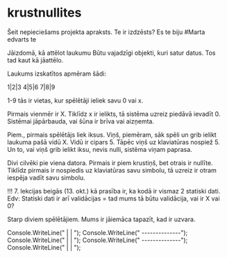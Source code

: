 # krustnullites
Šeit nepieciešams projekta apraksts.
Te ir izdzēsts?
Es te biju #Marta
edvarts te

Jāizdomā, kā attēlot laukumu 
Būtu vajadzīgi objekti, kuri satur datus. Tos tad kaut kā jāattēlo. 

Laukums izskatītos apmēram šādi:

1|2|3
4|5|6
7|8|9
  
  1-9 tās ir vietas, kur spēlētāji ieliek savu 0 vai x. 
  
  Pirmais vienmēr ir X.
  Tiklīdz x ir ielikts, tā sistēma uzreiz piedāvā ievadīt 0.
  Sistēmai jāpārbauda, vai šūna ir brīva vai aizņemta.
  
  
  Piem., pirmais spēlētājs liek iksus. Viņš, piemēram, sāk spēli un grib ielikt laukuma pašā vidū X. Vidū ir cipars 5. Tāpēc viņš uz klaviatūras nospiež 5. Un to, vai viņš grib ielikt iksu, nevis nulli, sistēma viņam paprasa. 
                             


Divi cilvēki pie viena datora. Pirmais ir piem krustiņš, bet otrais ir nullīte. Tiklīdz pirmais ir nospiedis uz klaviatūras savu simbolu, tā uzreiz ir otram iespēja vadīt savu simbolu. 


!!! 
7. lekcijas beigās (13. okt.) kā prasība ir, ka kodā ir vismaz 2 statiski dati. Edv:  Statiski dati ir arī validācijas = tad mums tā būtu validācija, vai ir X vai 0? 





Starp diviem spēlētājiem. Mums ir jāiemāca tapazīt, kad ir uzvara.

Console.WriteLine("      |    |  ");
            Console.WriteLine("  --------------");
            Console.WriteLine("      |    |  ");
            Console.WriteLine("  --------------");
            Console.WriteLine("      |    |  ");

